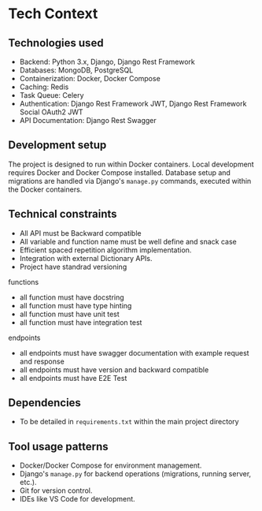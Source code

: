 # Tech Context

## Technologies used
- Backend: Python 3.x, Django, Django Rest Framework
- Databases: MongoDB, PostgreSQL
- Containerization: Docker, Docker Compose
- Caching: Redis
- Task Queue: Celery
- Authentication: Django Rest Framework JWT, Django Rest Framework Social OAuth2 JWT
- API Documentation: Django Rest Swagger

## Development setup
The project is designed to run within Docker containers. Local development requires Docker and Docker Compose installed. Database setup and migrations are handled via Django's `manage.py` commands, executed within the Docker containers.

## Technical constraints
- All API must be Backward compatible
- All variable and function name must be well define and snack case
- Efficient spaced repetition algorithm implementation.
- Integration with external Dictionary APIs.
- Project have standrad versioning

functions
- all function must have docstring
- all function must have type hinting
- all function must have unit test
- all function must have integration test

endpoints
- all endpoints must have swagger documentation with example request and response
- all endpoints must have version and backward compatible
- all endpoints must have E2E Test

## Dependencies
- To be detailed in `requirements.txt` within the main project directory

## Tool usage patterns
- Docker/Docker Compose for environment management.
- Django's `manage.py` for backend operations (migrations, running server, etc.).
- Git for version control.
- IDEs like VS Code for development.
